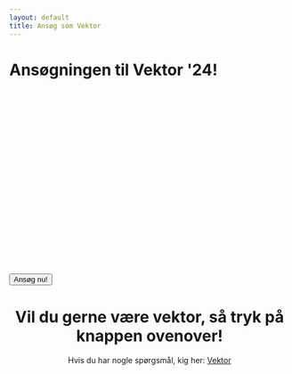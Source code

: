 ```yaml
---
layout: default
title: Ansøg som Vektor
---
```

<h1 id="titel">Ansøgningen til Vektor '24! </h1>

<div id="poster-image" style="margin: auto; width: 530px; height: 300px; background-image: url('/static/img/endeligåbent.gif');">
</div>


<p>
	<br/>
  	<a style="text-align: center;">
  	<a href="https://forms.gle/zdvqxMQ72K9sPED27" target="_blank">
	<button class="applyBtn">Ansøg nu! </button></a>


<h1 style="text-align: center;">Vil du gerne være vektor, så tryk på knappen ovenover!</h1>

<p style="text-align: center;"> Hvis du har nogle spørgsmål, kig her: <a href="/vektor">Vektor</a>



<!--   Add this efter n.remove() in script once the link to applications open
div.innerHTML = '<br / ><a style="text-align: center;"href="https://docs.google.com/forms/d/e/1FAIpQLSd_wGM2P4LsQfe_a1YR8TYIhOQ1Ens3eHC6JateUD_RJiPzqA/viewform?usp=sf_link"><button class="applyBtn">Ansøg nu!</button></a><br />' 
-->